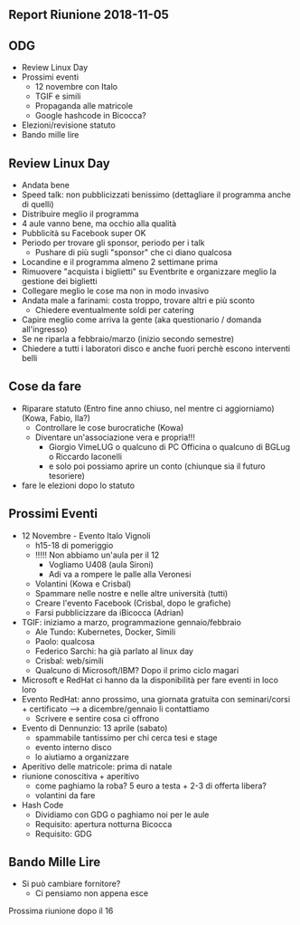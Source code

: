 ## Report Riunione 2018-11-05

## ODG

* Review Linux Day
* Prossimi eventi
    * 12 novembre con Italo
    * TGIF e simili
    * Propaganda alle matricole
    * Google hashcode in Bicocca?
* Elezioni/revisione statuto
* Bando mille lire


## Review Linux Day

* Andata bene
* Speed talk: non pubblicizzati benissimo (dettagliare il programma anche di quelli)
* Distribuire meglio il programma
* 4 aule vanno bene, ma occhio alla qualità
* Pubblicità su Facebook super OK
* Periodo per trovare gli sponsor, periodo per i talk
    * Pushare di più sugli "sponsor" che ci diano qualcosa
* Locandine e il programma almeno 2 settimane prima
* Rimuovere "acquista i biglietti" su Eventbrite e organizzare meglio la gestione dei biglietti
* Collegare meglio le cose ma non in modo invasivo
* Andata male a farinami: costa troppo, trovare altri e più sconto 
    *  Chiedere eventualmente soldi per catering
* Capire meglio come arriva la gente (aka questionario / domanda all'ingresso)
* Se ne riparla a febbraio/marzo (inizio secondo semestre)
* Chiedere a tutti i laboratori disco e anche fuori perchè escono interventi belli


## Cose da fare

* Riparare statuto (Entro fine anno chiuso, nel mentre ci aggiorniamo) (Kowa, Fabio, Ila?)
    * Controllare le cose burocratiche (Kowa)
    * Diventare un'associazione vera e propria!!!
        * Giorgio VimeLUG o qualcuno di PC Officina o qualcuno di BGLug o Riccardo Iaconelli
        * e solo poi possiamo aprire un conto (chiunque sia il futuro tesoriere)
* fare le elezioni dopo lo statuto

## Prossimi Eventi

* 12 Novembre - Evento Italo Vignoli
    * h15-18 di pomeriggio
    * !!!!! Non abbiamo un'aula per il 12
        * Vogliamo U408 (aula Sironi)
        * Adi va a rompere le palle alla Veronesi
    * Volantini (Kowa e Crisbal) 
    * Spammare nelle nostre e nelle altre università (tutti)
    * Creare l'evento Facebook (Crisbal, dopo le grafiche)
    * Farsi pubblicizzare da iBicocca (Adrian)
* TGIF: iniziamo a marzo, programmazione gennaio/febbraio
    * Ale Tundo: Kubernetes, Docker, Simili
    * Paolo: qualcosa
    * Federico Sarchi: ha già parlato al linux day
    * Crisbal: web/simili
    * Qualcuno di Microsoft/IBM? Dopo il primo ciclo magari
* Microsoft e RedHat ci hanno da la disponibilità per fare eventi in loco loro
* Evento RedHat: anno prossimo, una giornata gratuita con seminari/corsi + certificato --> a dicembre/gennaio li contattiamo
    * Scrivere e sentire cosa ci offrono
* Evento di Dennunzio: 13 aprile (sabato)
    * spammabile tantissimo per chi cerca tesi e stage
    * evento interno disco 
    * lo aiutiamo a organizzare
* Aperitivo delle matricole: prima di natale
* riunione conoscitiva + aperitivo
    * come paghiamo la roba? 5 euro a testa + 2-3 di offerta libera?
    * volantini da fare
* Hash Code
    * Dividiamo con GDG o paghiamo noi per le aule
    * Requisito: apertura notturna Bicocca
    * Requisito: GDG 

## Bando Mille Lire

* Si può cambiare fornitore?
    * Ci pensiamo non appena esce


Prossima riunione dopo il 16
